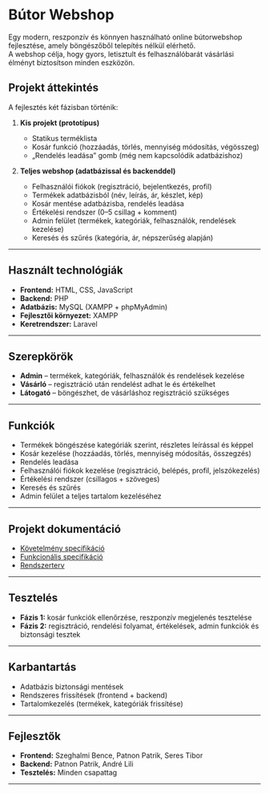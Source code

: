 # Bútor Webshop

Egy modern, reszponzív és könnyen használható online bútorwebshop fejlesztése, amely böngészőből telepítés nélkül elérhető.  
A webshop célja, hogy gyors, letisztult és felhasználóbarát vásárlási élményt biztosítson minden eszközön.  

## Projekt áttekintés

A fejlesztés két fázisban történik:

1. **Kis projekt (prototípus)**  
   - Statikus terméklista  
   - Kosár funkció (hozzáadás, törlés, mennyiség módosítás, végösszeg)  
   - „Rendelés leadása” gomb (még nem kapcsolódik adatbázishoz)  

2. **Teljes webshop (adatbázissal és backenddel)**  
   - Felhasználói fiókok (regisztráció, bejelentkezés, profil)  
   - Termékek adatbázisból (név, leírás, ár, készlet, kép)  
   - Kosár mentése adatbázisba, rendelés leadása  
   - Értékelési rendszer (0–5 csillag + komment)  
   - Admin felület (termékek, kategóriák, felhasználók, rendelések kezelése)  
   - Keresés és szűrés (kategória, ár, népszerűség alapján)  

---

## Használt technológiák

- **Frontend:** HTML, CSS, JavaScript  
- **Backend:** PHP  
- **Adatbázis:** MySQL (XAMPP + phpMyAdmin)  
- **Fejlesztői környezet:** XAMPP
- **Keretrendszer:** Laravel

---

## Szerepkörök

- **Admin** – termékek, kategóriák, felhasználók és rendelések kezelése  
- **Vásárló** – regisztráció után rendelést adhat le és értékelhet  
- **Látogató** – böngészhet, de vásárláshoz regisztráció szükséges  

---

## Funkciók

- Termékek böngészése kategóriák szerint, részletes leírással és képpel  
- Kosár kezelése (hozzáadás, törlés, mennyiség módosítás, összegzés)  
- Rendelés leadása  
- Felhasználói fiókok kezelése (regisztráció, belépés, profil, jelszókezelés)  
- Értékelési rendszer (csillagos + szöveges)  
- Keresés és szűrés  
- Admin felület a teljes tartalom kezeléséhez  

---

## Projekt dokumentáció

- [Követelmény specifikáció](docs/KOVSPEC.md)  
- [Funkcionális specifikáció](docs/FUNKSPEC.md)  
- [Rendszerterv](docs/RENDSZERTERV.md)  

---

## Tesztelés

- **Fázis 1:** kosár funkciók ellenőrzése, reszponzív megjelenés tesztelése  
- **Fázis 2:** regisztráció, rendelési folyamat, értékelések, admin funkciók és biztonsági tesztek  

---

## Karbantartás

- Adatbázis biztonsági mentések  
- Rendszeres frissítések (frontend + backend)  
- Tartalomkezelés (termékek, kategóriák frissítése)  

---

## Fejlesztők

- **Frontend:** Szeghalmi Bence, Patnon Patrik, Seres Tibor
- **Backend:** Patnon Patrik, André Lili  
- **Tesztelés:** Minden csapattag  

---
